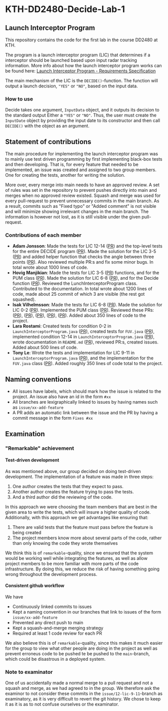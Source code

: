 # KTH-DD2480-Decide-Lab-1
## Launch Interceptor Program
This repository contains the code for the first lab in the course DD2480 at KTH. 

The program is a launch interceptor program (LIC) that determines if a interceptor should be launched based upon input radar tracking information. More info about how the launch interceptor program works can be found here: [Launch Interceptor Program - Requirements Specification](./Launch%20Interceptor%20Program%20-%20Requirements%20Specification.pdf)

The main mechanism of the LIC is the `DECIDE()`-function. The function will output a launch decision, `"YES"` or `"NO"`, based on the input data.

### How to use
Decide takes one argument, `InputData` object, and it outputs its decision to the standard output Either a `"YES"` or `"NO"`.
Thus, the user must create the `InputDate` object by providing the input date to its constructor and then call `DECIDE()` with the object as an argument.

## Statement of contributions
The main procedure for implementing the launch interceptor program was to mainly use test driven programming by first implementing black-box tests and then developing. That is, for every feature that needed to be implemented, an issue was created and assigned to two group members. One for creating the tests, another for writing the solution.

More over, every merge into main needs to have an approved review. A set of rules was set in the repository to prevent pushes directly into main and merges when no approved review existed. Squash and merge was used for every pull-request to prevent unnecessary commits in the main branch. As a result, commits such as "Fixed typo" or "Added comment" is not visible and will minimize showing irrelevant changes in the main branch. The information is however not lost, as it is still visible under the given pull-request.
### Contributions of each member
* **Adam Jonsson**: Made the tests for LIC 12-14 ([PR][PR-LIC-12-14]) and the top-level tests for the entire DECIDE program ([PR][PR-DECIDE]). Made the solution for the LIC 3-5 ([PR][PR-LIC-3-5]) and added helper function that checks the angle between three points ([PR][PR-Helper-Angle]). Also reviewed multiple PR:s and fix some minor bugs. In total wrote about 1000 lines of code.
* **Hovig Manjikian**: Made the tests for LIC 3-5 ([PR][PR-LIC-3-5]) functions, and for the PUM class ([PR][PR-PUM-class]). Made the solution for LIC 6-8 ([PR][PR-LIC-6-8]), and for the Decide function ([PR][PR-DECIDE]). Reviewed the LunchInterceptorProgram class. Contributed to the documentation. In total wrote about 1200 lines of code, made about 25 commit of which 3 are visible (the rest got squashed). 
* **Isak Vilhelmsson**: Made the tests for LIC 6-8 ([PR][PR-LIC-6-8]). Made the solution for LIC 0-2 ([PR][PR-LIC-0-2]). Implemented the PUM class ([PR][PR-PUM-class]). Reviewed these PRs: ([PR][PR-LIC-12-14]), ([PR][PR-Helper-Angle]), ([PR][PR-LIC-3-5]), ([PR][PR-Helper-Circle]), ([PR][PR-DECIDE]). Added about 350 lines of code to the project.
* **Lara Rostami**: Created tests for condition 0-2 in `LaunchInterceptorProgram.java` ([PR][PR-LIC-0-2]), created tests for `FUV.java` ([PR][PR-FUV-class]), implemented condition 12-14 in `LaunchInterceptorProgram.java` ([PR][PR-LIC-12-14]), wrote documentation in `README.md` ([PR][PR-Documentation]), reviewed PR:s, created issues. Added about 500 lines of code.
* **Tony Le**: Wrote the tests and implementation for LIC 9-11 in `LaunchInterceptorProgram.java` ([PR][PR-LIC-9-11]), and the implementation for the `FUV.java` class ([PR][PR-FUV-class]). Added roughly 350 lines of code total to the project.

## Naming conventions
* All issues have labels, which should mark how the issue is related to the project. An issue also have an id in the form `#xx`
* All branches are lexigraphically linked to issues by having names such as `issue/xx-add-feature`
* A PR adds an automatic link between the issue and the PR by having a commit message in the form `Fixes #xx`

## Examination

### "Remarkable" achievement

#### Test-driven development
As was mentioned above, our group decided on doing test-driven development. The implementation of a feature was made in three steps:

1. One author creates the tests that they expect to pass.
2. Another author creates the feature trying to pass the tests.
3. And a third author did the reviewing of the code.

In this approach we were choosing the team members that are best in the given area to write the tests, which will insure a higher quality of code.
Additionally, with this approach we get advantages like ensuring that:

1. There are valid tests that the feature must pass before the feature is being created
2. The project members know more about several parts of the code, rather than only knowing the code they wrote themselves

We think this is of `remarkable`-quality, since we ensured that the system would be working well while integrating the features, as well as allow project members to be more familiar with more parts of the code infrastructure. By doing this, we reduce the risk of having something going wrong throughout the development process. 

#### Consistent github workflow
We have
* Continuously linked commits to issues
* Kept a naming convention in our branches that link to issues of the form `issue/xx-add-feature`
* Prevented any direct push to main
* Kept a squash-and-merge merging strategy
* Required at least 1 code review for each PR

We also believe this is of `remarkable`-quality, since this makes it much easier for the group to view what other people are doing in the project as well as prevent erroneus code to be pushed te be pushed to the `main`-branch, which could be disastrous in a deployed system.

### Note to examinator
One of us accidentally made a normal merge to a pull request and not a squash and merge, as we had agreed to in the group. We therefore ask the examinor to not consider these commits in the `issue/12-lic-9-11`-branch as examinatory, as it is very difficult to revert the git history. We chose to keep it as it is as to not confuse ourselves or the examinator.

[PR-LIC-12-14]: https://github.com/AdamJonsson/KTH-DD2480-Decide-Lab-1/pull/14
[PR-LIC-9-11]: https://github.com/AdamJonsson/KTH-DD2480-Decide-Lab-1/pull/26
[PR-LIC-6-8]: https://github.com/AdamJonsson/KTH-DD2480-Decide-Lab-1/pull/23
[PR-LIC-3-5]: https://github.com/AdamJonsson/KTH-DD2480-Decide-Lab-1/pull/22
[PR-LIC-0-2]: https://github.com/AdamJonsson/KTH-DD2480-Decide-Lab-1/pull/15
[PR-DECIDE]: https://github.com/AdamJonsson/KTH-DD2480-Decide-Lab-1/pull/33
[PR-Helper-Angle]: https://github.com/AdamJonsson/KTH-DD2480-Decide-Lab-1/pull/20
[PR-Helper-Circle]: https://github.com/AdamJonsson/KTH-DD2480-Decide-Lab-1/pull/24
[PR-FUV-class]: https://github.com/AdamJonsson/KTH-DD2480-Decide-Lab-1/pull/38
[PR-PUM-class]: https://github.com/AdamJonsson/KTH-DD2480-Decide-Lab-1/pull/32
[PR-Documentation]: https://github.com/AdamJonsson/KTH-DD2480-Decide-Lab-1/pull/35
